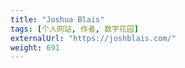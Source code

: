 ```yaml
---
title: "Joshua Blais"
tags: [个人网站, 作者, 数字花园]
externalUrl: "https://joshblais.com/"
weight: 691
---
```

